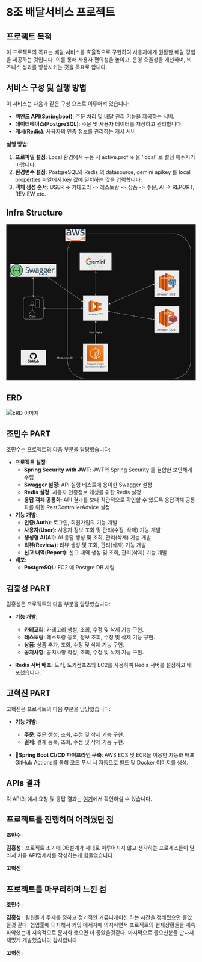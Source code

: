 # 8조 배달서비스 프로젝트

## 프로젝트 목적

이 프로젝트의 목표는 배달 서비스를 효율적으로 구현하여 사용자에게 원활한 배달 경험을 제공하는 것입니다. 이를 통해 사용자 편의성을 높이고, 운영 효율성을 개선하며, 비즈니스 성과를 향상시키는 것을 목표로 합니다.

## 서비스 구성 및 실행 방법

이 서비스는 다음과 같은 구성 요소로 이루어져 있습니다:
- **백엔드 API(Springboot)**: 주문 처리 및 배달 관리 기능을 제공하는 서버.
- **데이터베이스(PostgreSQL)**: 주문 및 사용자 데이터를 저장하고 관리합니다.
- **케시(Redis)**: 사용자의 인증 정보를 관리하는 캐시 서버

**실행 방법:**
1. **프로파일 설정**: Local 환경에서 구동 시 active.profile 을 'local' 로 설정 해주시기 바랍니다. 
2. **횐경변수 설정**: PostgreSQL와 Redis 의 datasource, gemini apikey 를 local properties 파일에서 key 값에 일치하는 값을 입력합니다.  
3. **객체 생성 순서**: USER -> 카테고리 -> 레스토랑 -> 상품 -> 주문, AI -> REPORT, REVIEW etc.


## Infra Structure
![INFRA.png](img_1.png)

## ERD
![ERD 이미지](https://github.com/user-attachments/assets/004ca688-3bd6-433e-ac8d-5a66243db4c1)

## 조민수 PART

조민수는 프로젝트의 다음 부분을 담당했습니다:
- **프로젝트 설정**: 
  - **Spring Security with JWT**: JWT와 Spring Security 를 결합한 보안쳬게 수립
  - **Swagger 설정**: API 실행 테스트에 용이한 Swagger 설정
  - **Redis 설정**: 사용자 인증정보 캐싱를 위한 Redis 설정
  - **응답 객체 공통화**: API 결과를 보다 직관적으로 확인할 수 있도록 응답객체 공통화를 위한 RestControllerAdvice 설정 
- **기능 개발**: 
  - **인증(Auth)**: 로그인, 회원가입의 기능 개발
  - **사용자(User)**: 사용자 정보 조회 및 관리(수정, 삭제) 기능 개발
  - **생성형 AI(AI)**: AI 응답 생성 및 조회, 관리(삭제) 기능 개발
  - **리뷰(Review)**: 리뷰 생성 및 조회, 관리(삭제) 기능 개발
  - **신고 내역(Report)**: 신고 내역 생성 및 조회, 관리(삭제) 기능 개발
- **배포**: 
  - **PostgreSQL**: EC2 에 Postgre DB 세팅


## 김홍성 PART

김홍성은 프로젝트의 다음 부분을 담당했습니다:

- **기능 개발**:
  - **카테고리**: 카테고리 생성, 조회, 수정 및 삭제 기능 구현.
  - **레스토랑**: 레스토랑 등록, 정보 조회, 수정 및 삭제 기능 구현.
  - **상품**: 상품 추가, 조회, 수정 및 삭제 기능 구현.
  - **공지사항**: 공지사항 작성, 조회, 수정 및 삭제 기능 구현.

- **Redis 서버 배포**: 도커, 도커컴포즈와 EC2를 사용하여 Redis 서버를 설정하고 배포했습니다.


## 고혁진 PART

고혁진은 프로젝트의 다음 부분을 담당했습니다:

- **기능 개발**:
  - **주문**: 주문 생성, 조회, 수정 및 삭제 기능 구현.
  - **결제**: 결제 등록, 조회, 수정 및 삭제 기능 구현.

- **Spring Boot CI/CD 파이프라인 구축**: AWS ECS 및 ECR을 이용한 자동화 배포 GitHub Actions를 통해 코드 푸시 시 자동으로 빌드 및 Docker 이미지를 생성.   

## APIs 결과
각 API의 예시 요청 및 응답 결과는 [여기](http://delivery-lb-1253848622.ap-northeast-2.elb.amazonaws.com/swagger-ui/index.html)에서 확인하실 수 있습니다.

## 프로젝트를 진행하며 어려웠던 점

**조민수** : 

**김홍성** : 프로젝트 초기에 DB설계가 제대로 이루어지지 않고 생각하는 프로세스들이 달라서 처음 API명세서를 작성하는게 힘들었습니다.

**고혁진** :

## 프로젝트를 마무리하며 느낀 점

**조민수** : 

**김홍성** : 팀원들과 주제를 정하고 정기적인 커뮤니케이션 하는 시간을 정해뒀으면 좋았을것 같다.
협업툴에 의지해서 커밋 메세지에 의지하면서 프로젝트의 현재상황들을 계속 파악했는데
지속적으로 문서화 했으면 더 좋았을것같다. 마지막으로 좋으신분들 만나서 재밌게 개발했습니다 감사합니다.

**고혁진** :
